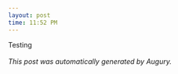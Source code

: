 ```yaml
---
layout: post
time: 11:52 PM
---
```


Testing
<br>
<br>
*This post was automatically generated by Augury.*
    